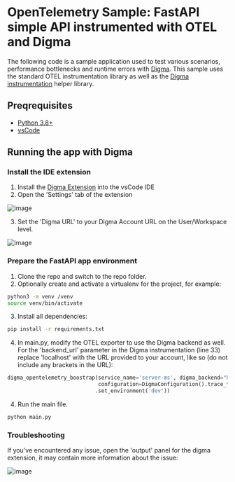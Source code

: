 # OpenTelemetry Sample: FastAPI simple API instrumented with OTEL and Digma

The following code is a sample application used to test various scenarios, performance bottlenecks and runtime errors with [Digma](https://github.com/digma-ai/digma). This sample uses the standard OTEL instrumentation library as well as the [Digma instrumentation](https://github.com/digma-ai/opentelemetry-instrumentation-digma) helper library.

## Preqrequisites
- [Python 3.8+](https://www.python.org/downloads/)
- [vsCode](https://code.visualstudio.com/download)

## Running the app with Digma

### Install the IDE extension

1. Install the [Digma Extension](https://marketplace.visualstudio.com/items?itemName=digma.digma) into the vsCode IDE
2. Open the 'Settings' tab of the extension

![image](https://user-images.githubusercontent.com/93863/165008075-96fa40cd-a566-4c69-9481-195f69f3c425.png)

3. Set the 'Digma URL' to your Digma Account URL on the User/Workspace level.

![image](https://user-images.githubusercontent.com/93863/165008209-c832fc43-0600-48e9-9324-a5c9f8e4b904.png)

### Prepare the FastAPI app environment

1. Clone the repo and switch to the repo folder. 
2. Optionally create and activate a virtualenv for the project, for example:
```bash
python3 -m venv /venv
source venv/bin/activate
```

3. Install all dependencies:
```bash
pip install -r requirements.txt
```

4. In main.py, modify the OTEL exporter to use the Digma backend as well. For the 'backend_url' parameter in the Digma instrumentation (line 33) replace 'localhost' with the URL provided to your account, like so (do not include any brackets in the URL):

```python
digma_opentelemetry_boostrap(service_name='server-ms', digma_backend="http://[ACCOUNT_URL]:5050",
                             configuration=DigmaConfiguration().trace_this_package()
                            .set_environment('dev'))
```

4. Run the main file.

```bash
python main.py
```

### Troubleshooting

If you've encountered any issue, open the 'output' panel for the digma extension, it may contain more information about the issue:

![image](https://user-images.githubusercontent.com/93863/165012583-9d154ea5-7378-466b-a6cc-686d4b5261e3.png)


